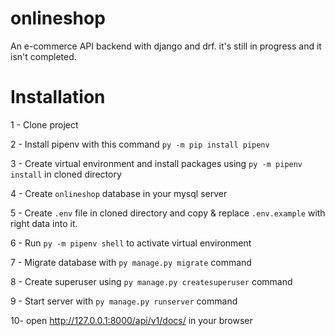 # onlineshop
An e-commerce API backend with django and drf.
it's still in progress and it isn't completed.

# Installation
1 - Clone project

2 - Install pipenv with this command `py -m pip install pipenv` 

3 - Create virtual environment and install packages using `py -m pipenv install` in cloned directory

4 - Create `onlineshop` database in your mysql server

5 - Create `.env` file in cloned directory and copy & replace `.env.example` with right data into it.

6 - Run `py -m pipenv shell` to activate virtual environment

7 - Migrate database with `py manage.py migrate` command

8 - Create superuser using `py manage.py createsuperuser` command

9 - Start server with `py manage.py runserver` command

10- open http://127.0.0.1:8000/api/v1/docs/ in your browser

